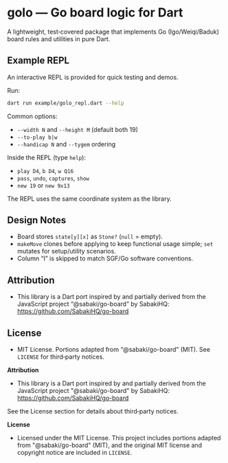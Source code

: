 # golo — Go board logic for Dart
A lightweight, test‑covered package that implements Go (Igo/Weiqi/Baduk) board rules and utilities in pure Dart.

## Example REPL
An interactive REPL is provided for quick testing and demos.

Run:
```bash
dart run example/golo_repl.dart --help
```

Common options:
- `--width N` and `--height M` (default both 19)
- `--to-play b|w`
- `--handicap N` and `--tygem` ordering

Inside the REPL (type `help`):
- `play D4`, `b D4`, `w Q16`
- `pass`, `undo`, `captures`, `show`
- `new 19` or `new 9x13`

The REPL uses the same coordinate system as the library.

## Design Notes
- Board stores `state[y][x]` as `Stone?` (`null` = empty).
- `makeMove` clones before applying to keep functional usage simple; `set` mutates for setup/utility scenarios.
- Column “I” is skipped to match SGF/Go software conventions.

## Attribution
- This library is a Dart port inspired by and partially derived from the JavaScript project “@sabaki/go-board” by SabakiHQ:
  https://github.com/SabakiHQ/go-board

## License
- MIT License. Portions adapted from “@sabaki/go-board” (MIT). See `LICENSE` for third‑party notices.

**Attribution**
- This library is a Dart port inspired by and partially derived from the JavaScript project "@sabaki/go-board" by SabakiHQ:
  https://github.com/SabakiHQ/go-board

See the License section for details about third‑party notices.

**License**
- Licensed under the MIT License. This project includes portions adapted from "@sabaki/go-board" (MIT), and the original MIT license and copyright notice are included in `LICENSE`.
